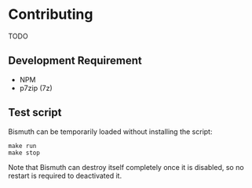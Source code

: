 # Contributing

TODO

## Development Requirement

- NPM
- p7zip (7z)

## Test script

Bismuth can be temporarily loaded without installing the script:

    make run
    make stop

Note that Bismuth can destroy itself completely once it is disabled, so no
restart is required to deactivated it.
